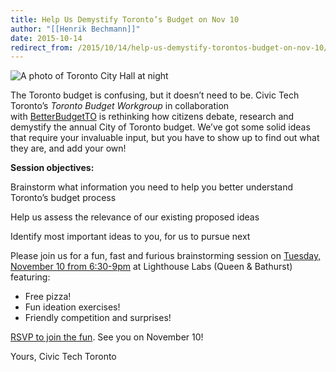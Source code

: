```yaml
---
title: Help Us Demystify Toronto’s Budget on Nov 10
author: "[[Henrik Bechmann]]"
date: 2015-10-14
redirect_from: /2015/10/14/help-us-demystify-torontos-budget-on-nov-10/
---
```

![A photo of Toronto City Hall at night](/assets/images/announcements/demystify-torontos-budget-on-nov-10/2015713-pan-am-toronto-sign.webp)

The Toronto budget is confusing, but it doesn’t need to be. Civic Tech Toronto’s _Toronto Budget Workgroup_ in collaboration with [BetterBudgetTO](http://www.betterbudget.ca/) is rethinking how citizens debate, research and demystify the annual City of Toronto budget. We’ve got some solid ideas that require your invaluable input, but you have to show up to find out what they are, and add your own! 

**Session objectives:**

Brainstorm what information you need to help you better understand Toronto’s budget process

Help us assess the relevance of our existing proposed ideas 

Identify most important ideas to you, for us to pursue next 

Please join us for a fun, fast and furious brainstorming session on [Tuesday, November 10 from 6:30-9pm](http://www.meetup.com/Civic-Tech-Toronto/events/225760065/) at Lighthouse Labs (Queen & Bathurst) featuring:

- Free pizza!
- Fun ideation exercises!
- Friendly competition and surprises!

[RSVP to join the fun](http://www.meetup.com/Civic-Tech-Toronto/events/225760065/). See you on November 10!

Yours,
Civic Tech Toronto
